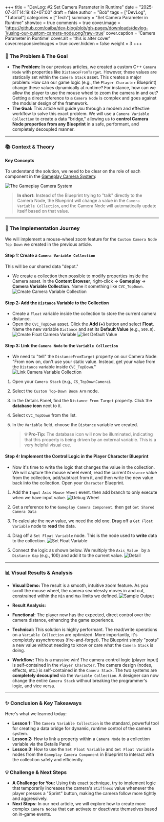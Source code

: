 +++
title = "DevLog: #2 Set Camera Parameter in Runtime"
date = "2025-07-31T14:19:42+07:00"
draft = false 
author = "Bob"
tags = ["DevLog", "Tutorial"]
categories = ["Tech"]
summary = "Set Camera Parameter in Runtime"
showtoc = true
comments = true
cover.image = 'https://github.com/oaiba/dev-blog/blob/gh-pages/downloads/devlog-1/using-our-custom-camera-node.png?raw=true'
cover.caption = 'Camera Parameter in Runtime'
cover.alt = 'this is alter cover'
cover.responsiveImages = true
cover.hidden = false
weight = 3
+++

### 🎯 The Problem & The Goal

* **The Problem:** In our previous articles, we created a custom C++ `Camera Node` with properties like
  `DistanceFromTarget`. However, these values are statically set within the `Camera Stack` asset. This creates a major
  problem: How can our game logic (e.g., the `Player Character` Blueprint) change these values dynamically at runtime?
  For instance, how can we allow the player to use the mouse wheel to zoom the camera in and out? Getting a direct
  reference to a `Camera Node` is complex and goes against the modular design of the framework.
* **The Goal:** This article will guide you through a modern and effective workflow to solve this exact problem. We will
  use a `Camera Variable Collection` to create a data "bridge," allowing us to **control Camera Node properties from any
  Blueprint** in a safe, performant, and completely decoupled manner.

* * *

### 📚 Context & Theory

#### Key Concepts

To understand the solution, we need to be clear on the role of each component in
the [Gameplay Camera System](https://dev.epicgames.com/documentation/en-us/unreal-engine/gameplay-camera-system-overview):

![The Gameplay Camera System](https://d1iv7db44yhgxn.cloudfront.net/documentation/images/e32bed42-dfd6-4419-90d7-118008fb9bed/gameplay-cameras-overview-1.png)


> **In short:** Instead of the Blueprint trying to "talk" directly to the Camera Node, the Blueprint will change a value
> in the `Camera Variable Collection`, and the Camera Node will automatically update itself based on that value.

* * *

### 🚀 The Implementation Journey

We will implement a mouse-wheel zoom feature for the `Custom Camera Node Top Down` we created in the previous article.

#### Step 1: Create a `Camera Variable Collection`

This will be our shared data "depot."

* We create a collection then possible to modify properties inside the Camera asset. In the **Content Browser**,
  right-click -> **Gameplay** -> **Camera Variable Collection**. Name it something like `CVC_TopDown`.
  ![Create Camera Variable Collection](https://github.com/oaiba/dev-blog/blob/main/static/downloads/devlog-2/create-camera-variable-collection.png?raw=true)

#### Step 2: Add the `Distance` Variable to the Collection

* Create a `Float` variable inside the collection to store the current camera distance.
* Open the `CVC_TopDown` asset. Click the **Add (+)** button and select **Float**. Name the new
  variable `Distance` and set its **Default Value** (e.g., `500.0`).
  ![Create Float Camera Variable](https://github.com/oaiba/dev-blog/blob/main/static/downloads/devlog-2/create-float-camera-value.png?raw=true)
  ![Set Default Value](https://github.com/oaiba/dev-blog/blob/main/static/downloads/devlog-2/set-default-value.png?raw=true)

#### Step 3: Link the `Camera Node` to the `Variable Collection`

* We need to "tell" the `DistanceFromTarget` property on our Camera Node: "From now on, don't use your
  static value. Instead, get your value from the `Distance` variable inside `CVC_TopDown`."
  ![Link Camera Variable Collection](https://github.com/oaiba/dev-blog/blob/main/static/downloads/devlog-2/link-camera-variable-collection-to-camera-node.png?raw=true)

1. Open your `Camera Stack` (e.g., `CS_TopDownCamera`).

2. Select the `Custom Top-Down Boom Arm` node.

3. In the Details Panel, find the `Distance From Target` property. Click the **database icon** next to it.

4. Select `CVC_TopDown` from the list.

5. In the `Variable` field, choose the `Distance` variable we created.

   > **💡 Pro-Tip:** The database icon will now be illuminated, indicating that this property is being driven by an
   external variable. This is a very helpful visual cue.

#### Step 4: Implement the Control Logic in the Player Character Blueprint

* Now it's time to write the logic that changes the value in the collection. We will capture the mouse wheel event, read
  the current `Distance` value from the collection, add/subtract from it, and then write the new value back into the
  collection. Open your `Character` Blueprint.

1. Add the `Input Axis Mouse Wheel` event. then add branch to only execute when we have input value.
  ![Debug Wheel](https://github.com/oaiba/dev-blog/blob/main/static/downloads/devlog-2/debug-wheel-to-test.png?raw=true)

2. Get a reference to the `Gameplay Camera Component`. then get `Get Shared Camera Data`

3. To calculate the new value, we need the old one. Drag off a `Get Float Variable` node to **read** the data.

4. Drag off a `Set Float Variable` node. This is the node used to **write** data to the collection.
  ![Set Float Variable](https://github.com/oaiba/dev-blog/blob/main/static/downloads/devlog-2/set-float-variable-camera-variable-parameter.png?raw=true)

5. Connect the logic as shown below. We multiply the `Axis Value ` by a `Distance Gap` (e.g., 100) and add it to the current
   value.
  ![Detail](https://github.com/oaiba/dev-blog/blob/main/static/downloads/devlog-2/detail-blueprint-to-test.png?raw=true)


* * *

### 📊 Visual Results & Analysis

* **Visual Demo:** The result is a smooth, intuitive zoom feature. As you scroll the mouse wheel, the camera seamlessly
  moves in and out, constrained within the `Min` and `Max` limits we defined.
  ![Sample Output](https://github.com/oaiba/dev-blog/blob/main/static/downloads/devlog-2/dynamic-camera-parameter.gif?raw=true)

* **Result Analysis:**
* **Functional:** The player now has the expected, direct control over the camera distance, enhancing the game
  experience.
* **Technical:** This solution is highly performant. The read/write operations on a `Variable Collection` are optimized.
  More importantly, it's completely asynchronous (fire-and-forget). The Blueprint simply "posts" a new value without
  needing to know or care what the `Camera Stack` is doing.
* **Workflow:** This is a massive win! The camera control logic (player input) is self-contained in the
  `Player Character`. The camera design (nodes, effects, etc.) is self-contained in the `Camera Stack`. The two systems
  are **completely decoupled** via the `Variable Collection`. A designer can now change the entire `Camera Stack`
  without breaking the programmer's logic, and vice versa.

* * *

### ✨ Conclusion & Key Takeaways

Here's what we learned today:

* **Lesson 1:** The `Camera Variable Collection` is the standard, powerful tool for creating a data bridge for dynamic,
  runtime control of the camera system.
* **Lesson 2:** How to link a property within a `Camera Node` to a collection variable via the Details Panel.
* **Lesson 3:** How to use the `Set Float Variable` and `Get Float Variable` nodes from the `Gameplay Camera Component`
  in Blueprint to interact with the collection safely and efficiently.

### 💡 Challenge & Next Steps

* **A Challenge for You:** Using this exact technique, try to implement logic that temporarily increases the camera's
  `Stiffness` value whenever the player presses a "Sprint" button, making the camera follow more tightly and
  aggressively.
* **Next Steps:** In our next article, we will explore how to create more complex `Camera Nodes` that can activate or
  deactivate themselves based on in-game events.